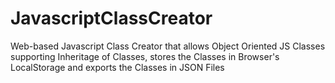 # JavascriptClassCreator
Web-based Javascript Class Creator that allows Object Oriented JS Classes supporting Inheritage of Classes, stores the Classes in Browser's LocalStorage and exports the Classes in JSON Files
